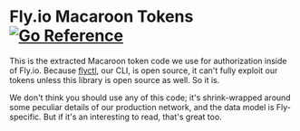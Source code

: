 # Fly.io Macaroon Tokens [![Go Reference](https://pkg.go.dev/badge/github.com/superfly/macaroon.svg)](https://pkg.go.dev/github.com/superfly/macaroon)

This is the extracted Macaroon token code we use for authorization inside of Fly.io. Because [flyctl](https://github.com/superfly/flyctl), our CLI, is open source, it can't fully exploit our tokens unless this library is open source as well. So it is.

We don't think you should use any of this code; it's shrink-wrapped around some peculiar details of our production network, and the data model is Fly-specific. But if it's an interesting to read, that's great too.
